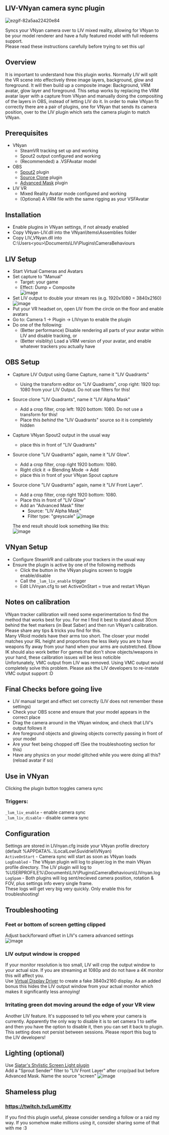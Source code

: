 ## LIV-VNyan camera sync plugin

![ezgif-82a5aa22420e84](https://github.com/user-attachments/assets/dcdc99ee-3f80-4e9f-bb56-4fcd5e13ef3b)

Syncs your VNyan camera over to LIV mixed reality, allowing for VNyan to be your model renderer and have a fully featured model with full redeems support.  
Please read these instructions carefully before trying to set this up!

## Overview
It is important to understand how this plugin works. Normally LIV will split the VR scene into effectively three image layers, background, glow and foreground. It will then build up a composite image: Background, VRM avatar, glow layer and foreground. This setup works by replacing the VRM avatar layer with a capture from VNyan and manually doing the compositing of the layers in OBS, instead of letting LIV do it. In order to make VNyan fit correctly there are a pair of plugins, one for VNyan that sends its camera position, over to the LIV plugin which sets the camera plugin to match VNyan.

## Prerequisites
* VNyan
  * SteamVR tracking set up and working
  * Spout2 output configured and working
  * (Recommended) a .VSFAvatar model
* OBS
  * [Spout2](https://github.com/Off-World-Live/obs-spout2-plugin) plugin
  * [Source Clone](https://obsproject.com/forum/resources/source-clone.1632/) plugin
  * [Advanced Mask](https://obsproject.com/forum/resources/advanced-masks.1856/) plugin
* LIV VR
  * Mixed Reality Avatar mode configured and working
  * (Optional) A VRM file with the same rigging as your VSFAvatar

## Installation  
* Enable plugins in VNyan settings, if not already enabled  
* Copy VNyan-LIV.dll into the VNyan\Items\Assemblies folder  
* Copy LIV_VNyan.dll into C:\Users\<you>\Documents\LIV\Plugins\CameraBehaviours

## LIV Setup
* Start Virtual Cameras and Avatars
* Set capture to "Manual"
  * Target: your game
  * Effect: Dump + Composite  
  ![image](https://github.com/user-attachments/assets/f23fd6c9-fea4-4aca-a71c-60b4bcf9a386)  
* Set LIV output to double your stream res (e.g. 1920x1080 = 3840x2160)
  ![image](https://github.com/user-attachments/assets/6eba1d67-3951-4e32-8e40-46c33564a0e5)
* Put your VR headset on, open LIV from the circle on the floor and enable avatars
* Go to: Camera 1 -> Plugin -> LIVnyan to enable the plugin
* Do one of the following:
  * (Better performance) Disable rendering all parts of your avatar within LIV and disable tracking, or
  * (Better visiblity) Load a VRM version of your avatar, and enable whatever trackers you actually have

## OBS Setup
* Capture LIV Output using Game Capture, name it "LIV Quadrants"  
  * Using the transform editor on "LIV Quadrants", crop right: 1920 top: 1080 from your LIV Output. Do not use filters for this!  
* Source clone "LIV Quadrants", name it "LIV Alpha Mask"
  * Add a crop filter, crop left: 1920 bottom: 1080. Do not use a transform for this!
  * Place this *behind* the "LIV Quadrants" source so it is completely hidden  
* Capture VNyan Spout2 output in the usual way
  * place this in front of "LIV Quadrants"  
* Source clone "LIV Quadrants" again, name it "LIV Glow".
  * Add a crop filter, crop right 1920 bottom: 1080.
  * Right click it -> Blending Mode -> Add
  * place this in front of your VNyan Spout capture  
* Source clone "LIV Quadrants" again, name it "LIV Front Layer".
  * Add a crop filter, crop right 1920 bottom: 1080.
  * Place this in front of "LIV Glow"
  * Add an "Advanced Mask" filter
    * Source: "LIV Alpha Mask"
    * Filter type: "greyscale"
  ![image](https://github.com/user-attachments/assets/d530679a-1a00-4619-bfac-eb09ddfb9e44)

  The end result should look something like this:  
  ![image](https://github.com/user-attachments/assets/112250d1-3203-4a98-a06d-a98a56ece377)

## VNyan Setup
* Configure SteamVR and calibrate your trackers in the usual way
* Ensure the plugin is active by one of the following methods
  * Click the button in the VNyan plugins screen to toggle enable/disable
  * Call the ```_lum_liv_enable``` trigger
  * Edit LIVnyan.cfg to set ActiveOnStart = true and restart VNyan
 
## Notes on calibration
VNyan tracker callibration will need some experimentation to find the method that works best for you. For me I find it best to stand about 30cm behind the feet markers (in Beat Saber) and then run VNyan's calibration. Please share any tips & tricks you find for this.  
Many VRoid models have their arms too short. The closer your model matches your IRL height and proportions the less likely you are to have weapons fly away from your hand when your arms are outstretched. Elbow IK should also work better
For games that don't show objects/weapons in your hand, these calibration issues will be less noticible  
Unfortunately, VMC output from LIV was removed. Using VMC output would completely solve this problem. Please ask the LIV developers to re-instate VMC output support :D

## Final Checks before going live 
* LIV manual target and effect set correctly (LIV does not remember these settings)
* Check your OBS scene and ensure that your model appears in the correct place
* Drag the camera around in the VNyan window, and check that LIV's output follows it
* Are foreground objects and glowing objects correctly passing in front of your model
* Are your feet being chopped off (See the troubleshooting section for this)
* Have any physics on your model glitched while you were doing all this? (reload avatar if so)

## Use in VNyan
Clicking the plugin button toggles camera sync  
### Triggers:  
```_lum_liv_enable``` - enable camera sync  
```_lum_liv_disable``` - disable camera sync  

## Configuration
Settings are stored in LIVnyan.cfg inside your VNyan profile directory (default %APPDATA%\..\LocalLow\Suvidriel\VNyan)  
```ActiveOnStart``` - Camera sync will start as soon as VNyan loads  
```LogEnabled``` - The VNyan plugin will log to player.log in the main VNyan profile directory. The LIV plugin will log to
%USERPROFILE%\Documents\LIV\Plugins\CameraBehaviours\LIVnyan.log  
```LogSpam``` - Both plugins will log sent/recieved camera position, rotation & FOV, plus settings info every single frame.  
These logs will get very big very quickly. Only enable this for troubleshooting!  

## Troubleshooting
### Feet or bottom of screen getting clipped  
Adjust back/forward offset in LIV's camera advanced settings  
![image](https://github.com/user-attachments/assets/d5d2ff5d-146f-429b-8996-0d1c3972cbaa)
### LIV output window is cropped
If your monitor resolution is too small, LIV will crop the output window to your actual size. If you are streaming at 1080p and do not have a 4K monitor this will affect you.  
Use [Virtual Display Driver](https://github.com/VirtualDrivers/Virtual-Display-Driver) to create a fake 3840x2160 display. As an added bonus this hides the LIV output window from your actual monitor which makes it significantly less annoying!
### Irritating green dot moving around the edge of your VR view
Another LIV feature. It's suppossed to tell you where your camera is currently. Apparently the only way to disable it is to set camera 1 to selfie and then you have the option to disable it, then you can set it back to plugin. This setting does not persist between sessions. Please report this bug to the LIV developers!

## Lighting (optional)
Use [Sjatar's Stylistic Screen Light plugin](https://github.com/Sjatar/StylisticScreenLight)  
Add a "Sprout Sender" filter to "LIV Front Layer" after crop/pad but before Advanced Mask. Name the source "screen"
![image](https://github.com/user-attachments/assets/8909d36c-0549-4202-b862-32b6911a4417)

## Shameless plug
### https://twitch.tv/LumKitty
If you find this plugin useful, please consider sending a follow or a raid my way. If you somehow make millions using it, consider sharing some of that with me :3
